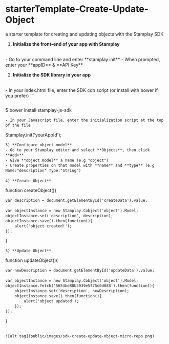 # starterTemplate-Create-Update-Object
a starter template for creating and updating objects with the Stamplay SDK

 1) **Initialize the front-end of your app with Stamplay**
 <br>
- Go to your command line and enter **stamplay init**
- When prompted, enter your **appID** & **API Key**

2) **Initialize the SDK library in your app**
<br>
- In your index.html file, enter the SDK cdn script (or install with bower if you prefer)
```
<script src="//drrjhlchpvi7e.cloudfront.net/libs/stamplay-js-sdk/1.3.1/stamplay.min.js"></script>

```
```
$ bower install stamplay-js-sdk
```
- In your Javascript file, enter the initialization script at the top of the file
```
Stamplay.init('yourAppId');
```
3) **Configure object model**
- Go to your Stamplay editor and select **Objects**, then click **Add+**
- Give **object model** a name (e.g "object")
- Create properties on that model with **name** and **type** (e.g Name:"description" Type:"String")

4) **Create Object**
```
function createObject(){

	var description = document.getElementById('createData').value;

	var objectInstance = new Stamplay.Cobject('object').Model;
	objectInstance.set('description', description);
	objectInstance.save().then(function(){
		alert('object created!');
	});
}
```
5) **Update Object**
```
function updateObject(){

	var newDescription = document.getElementById('updateData').value;

	var objectInstance = new Stamplay.Cobject('object').Model;
	objectInstance.fetch('5653be88b3039e5f75c0d088').then(function(){
    	objectInstance.set('description', newDescription);
    	objectInstance.save().then(function(){
    		alert('object updated');
    	});
	});
}
```

![alt tag](public/images/sdk-create-update-object-micro-repo.png)

